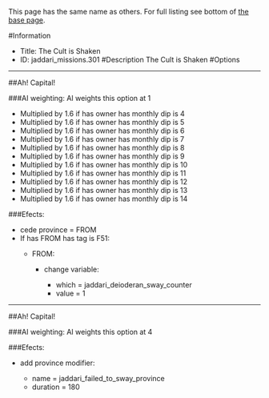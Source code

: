 This page has the same name as others. For full listing see bottom of [the base page](the_cult_is_shaken.md).

#Information
 - Title: The Cult is Shaken
 - ID: jaddari_missions.301
#Description
The Cult is Shaken
#Options

___
##Ah! Capital!

###AI weighting:
AI weights this option at 1
 - Multiplied by 1.6 if has owner has monthly dip is 4
 - Multiplied by 1.6 if has owner has monthly dip is 5
 - Multiplied by 1.6 if has owner has monthly dip is 6
 - Multiplied by 1.6 if has owner has monthly dip is 7
 - Multiplied by 1.6 if has owner has monthly dip is 8
 - Multiplied by 1.6 if has owner has monthly dip is 9
 - Multiplied by 1.6 if has owner has monthly dip is 10
 - Multiplied by 1.6 if has owner has monthly dip is 11
 - Multiplied by 1.6 if has owner has monthly dip is 12
 - Multiplied by 1.6 if has owner has monthly dip is 13
 - Multiplied by 1.6 if has owner has monthly dip is 14


###Efects:<ul><li>cede province = FROM</li><li>If has FROM has tag is F51:</li><ul><li>FROM:</li><ul><li>change variable:</li><ul><li>which = jaddari_deioderan_sway_counter</li><li>value = 1</li></ul></ul></ul></ul>

___
##Ah! Capital!

###AI weighting:
AI weights this option at 4


###Efects:<ul><li>add province modifier:</li><ul><li>name = jaddari_failed_to_sway_province</li><li>duration = 180</li></ul></ul>
